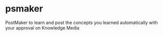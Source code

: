 # psmaker
PostMaker to learn and post the concepts you learned automatically with your approval on Knowledge Media
